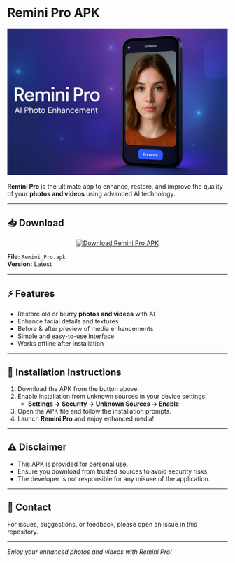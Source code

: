 # Remini Pro APK

![Remini Pro Banner](https://raw.githubusercontent.com/binyamin-binni2/Remini-Pro/refs/heads/main/IMG-20250821-WA0009.jpg)  

**Remini Pro** is the ultimate app to enhance, restore, and improve the quality of your **photos and videos** using advanced AI technology.  

---

## 📥 Download

<p align="center">
  <a href="https://github.com/binyamin-binni2/Remini-Pro/releases/download/Remini_Pro/Remini_Pro.apk">
    <img src="https://img.shields.io/badge/Download-APK-blueviolet?style=for-the-badge&logo=android" alt="Download Remini Pro APK">
  </a>
</p>

**File:** `Remini_Pro.apk`  
**Version:** Latest  

---

## ⚡ Features

- Restore old or blurry **photos and videos** with AI  
- Enhance facial details and textures  
- Before & after preview of media enhancements  
- Simple and easy-to-use interface  
- Works offline after installation  

---

## 📱 Installation Instructions

1. Download the APK from the button above.  
2. Enable installation from unknown sources in your device settings:  
   - **Settings → Security → Unknown Sources → Enable**
3. Open the APK file and follow the installation prompts.  
4. Launch **Remini Pro** and enjoy enhanced media!  

---

## ⚠️ Disclaimer

- This APK is provided for personal use.  
- Ensure you download from trusted sources to avoid security risks.  
- The developer is not responsible for any misuse of the application.  

---

## 💬 Contact

For issues, suggestions, or feedback, please open an issue in this repository.  

---

*Enjoy your enhanced photos and videos with Remini Pro!*
